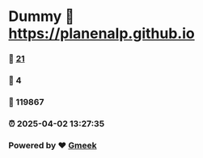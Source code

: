 # Dummy :link: https://planenalp.github.io 
### :page_facing_up: [21](https://planenalp.github.io/tag.html) 
### :speech_balloon: 4 
### :hibiscus: 119867 
### :alarm_clock: 2025-04-02 13:27:35 
### Powered by :heart: [Gmeek](https://github.com/Meekdai/Gmeek)
